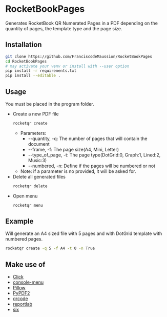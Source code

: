 # RocketBookPages
Generates RocketBook QR Numerated Pages in a PDF depending on the quantity of pages, the template type and the page size.

## Installation
```bash
git clone https://github.com/FranciscodeMaussion/RocketBookPages
cd RocketBookPages
# may activate your venv or install with --user option
pip install -r requirements.txt
pip install --editable .
```

## Usage
You must be placed in the program folder.

- Create a new PDF file 
    ```bash
    rocketqr create
    ```
    - Parameters:
        - --quantity, -q: The number of pages that will contain the document
        - --frame, -f: The page size(A4, Mini, Letter)
        - --type_of_page, -t: The page type(DotGrid:0, Graph:1, Lined:2, Music:3)
        - --numbered, -n: Define if the pages will be numbered or not
    - Note: if a parameter is no provided, it will be asked for.
- Delete all generated files
    ```bash
    rocketqr delete
    ```
- Open menu
    ```bash
    rocketqr menu
    ```

## Example
Will generate an A4 sized file with 5 pages and with DotGrid template with numbered pages.
```bash
rocketqr create -q 5 -f A4 -t 0 -n True
```

## Make use of
- [Click](https://click.palletsprojects.com)
- [console-menu](https://github.com/aegirhall/console-menu)
- [Pillow](https://pillow.readthedocs.io/en/stable/)
- [PyPDF2](https://pythonhosted.org/PyPDF2/)
- [qrcode](https://github.com/lincolnloop/python-qrcode)
- [reportlab](https://www.reportlab.com/)
- [six](https://github.com/benjaminp/six)

